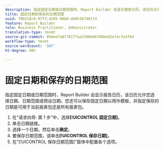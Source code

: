 ```yaml
---
description: 指定固定日期或日期范围时，Report Builder 会显示报告日历，该日历允许您选择日期、日期范围或预设日期。您还可以保存固定日期以用作模板，并指定保存的日期是可用于当前报表包还是所有报表包。
title: 固定日期和保存的日期范围
uuid: f00218c0-07f3-4505-98b0-de05187401fd
feature: Report Builder
role: Business Practitioner, Administrator
translation-type: tm+mt
source-git-commit: 894ee7a8f761f7aa2590e06708be82e7ecfa3f6d
workflow-type: tm+mt
source-wordcount: '167'
ht-degree: 98%

---
```



# 固定日期和保存的日期范围

指定固定日期或日期范围时，Report Builder 会显示报告日历，该日历允许您选择日期、日期范围或预设日期。您还可以保存固定日期以用作模板，并指定保存的日期是可用于当前报表包还是所有报表包。

1. 在“请求向导: 第 1 步”中，选择&#x200B;**[!UICONTROL 固定日期]**。
1. 单击日期链接。
1. 选择一个日期，然后单击&#x200B;**确定**。
1. 要保存日期范围，请单击&#x200B;**[!UICONTROL 保存日期]**。
1. 在“[!UICONTROL 保存日期范围]”窗体中配置各个选项。

